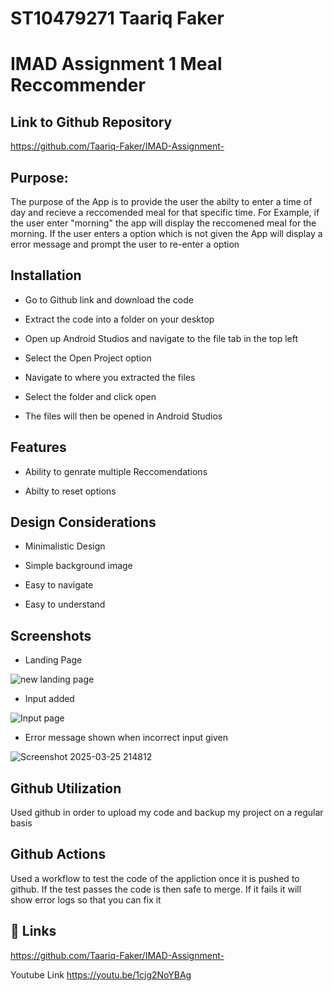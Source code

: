 # ST10479271 Taariq Faker
# IMAD Assignment 1 Meal Reccommender

## Link to Github Repository
https://github.com/Taariq-Faker/IMAD-Assignment-

## Purpose:

The purpose of the App is to provide the user the abilty to enter a time of day and recieve a reccomended meal for that specific time.
For Example, if the user enter "morning" the app will display the reccomened meal for the morning.
If the user enters a option which is not given the App will display a error message and prompt the user to re-enter a option

## Installation

- Go to Github link and download the code 

- Extract the code into a folder on your desktop 

- Open up Android Studios and navigate to the file tab in the top left 

- Select the Open Project option

- Navigate to where you extracted the files

- Select the folder and click  open 

- The files will then be opened in Android Studios
    
## Features

- Ability to genrate multiple Reccomendations
  
- Abilty to reset options
 
## Design Considerations
- Minimalistic Design

- Simple background image

- Easy to navigate

- Easy to understand

## Screenshots
- Landing Page


![new landing page](https://github.com/user-attachments/assets/639498ad-40f7-47f5-9d75-f6bc3562070d)


- Input added



![Input page](https://github.com/user-attachments/assets/1b9e171e-b085-4c59-934d-ab5f31d7cd82)


- Error message shown when incorrect input given

![Screenshot 2025-03-25 214812](https://github.com/user-attachments/assets/5a41483f-aa68-419e-be4d-bf3d3c1f37e3)



## Github Utilization

Used github in order to upload my code and backup my project on a regular basis 

## Github Actions
Used a workflow to test the code of the appliction once it is pushed to github.
If the test passes the code is then safe to merge.
If it fails  it will show error logs so that you can fix it
## 🔗 Links
https://github.com/Taariq-Faker/IMAD-Assignment- 

Youtube Link
https://youtu.be/1cjg2NoYBAg
